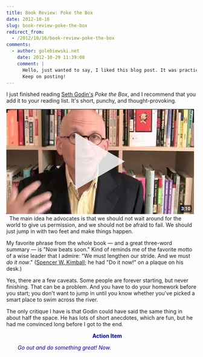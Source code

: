 ```yaml
---
title: Book Review: Poke the Box
date: 2012-10-16
slug: book-review-poke-the-box
redirect_from:
  - /2012/10/16/book-review-poke-the-box
comments:
  - author: golebiewski.net
    date: 2012-10-29 11:39:08
    comment: |
      Hello, just wanted to say, I liked this blog post. It was practical.
      Keep on posting!
---
```

I just finished reading <a class="zem_slink" title="Seth Godin" href="http://twitter.com/thisissethsblog" target="_blank" rel="twitter">Seth Godin's</a> <em>Poke the Box</em>, and I recommend that you add it to your reading list. It's short, punchy, and thought-provoking.

<a href="https://youtu.be/6IapqgokfNU" target="_blank"><img src="assets/godin-poke-box.jpg"/></a>
 
The main idea he advocates is that we should not wait around for the world to give us permission, and we should not be afraid to fail. We should just jump in with two feet and make things happen.

My favorite phrase from the whole book &mdash; and a great three-word summary &mdash; is "Now beats soon." Kind of reminds me of the favorite motto of a wise leader that I admire: "We must lengthen our stride. And we must <em>do it now</em>." (<a href="http://varsityteamvenue.blogspot.com/2012/02/quote-spencer-w-kimball.html" target="_blank">Spencer W. Kimball</a>; he had "Do it now!" on a plaque on his desk.)

Yes, there are a few caveats. Some people are forever starting, but never finishing. That can be a problem. And you have to do your homework before you start; you don't want to jump in until you know whether you've picked a smart place to swim across the river.

The only critique I have is that Godin could have said the same thing in about half the space. He has lots of short anecdotes, which are fun, but he had me convinced long before I got to the end.
<p style="padding-left:30px;text-align:center;"><strong><span style="color:#000080;">Action Item</span></strong></p>
<p style="padding-left:30px;"><em><span style="color:#000080;">Go out and do something great! Now.</span></em></p>
